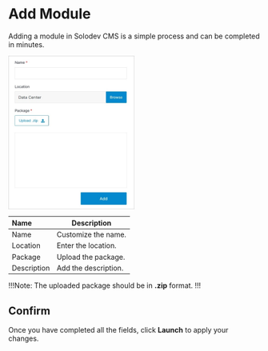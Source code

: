 # Add Module

Adding a module in Solodev CMS is a simple process and can be completed in minutes.

<img src="../../../images/modules-add.jpg" alt="modules-add" style="width: 50%; display: block"></a>


**Name** | **Description** 
:--- | ---
Name | Customize the name.
Location | Enter the location.
Package | Upload the package.
Description | Add the description.

!!!Note:
The uploaded package should be in **.zip** format.
!!!

## Confirm

Once you have completed all the fields, click **Launch** to apply your changes.
